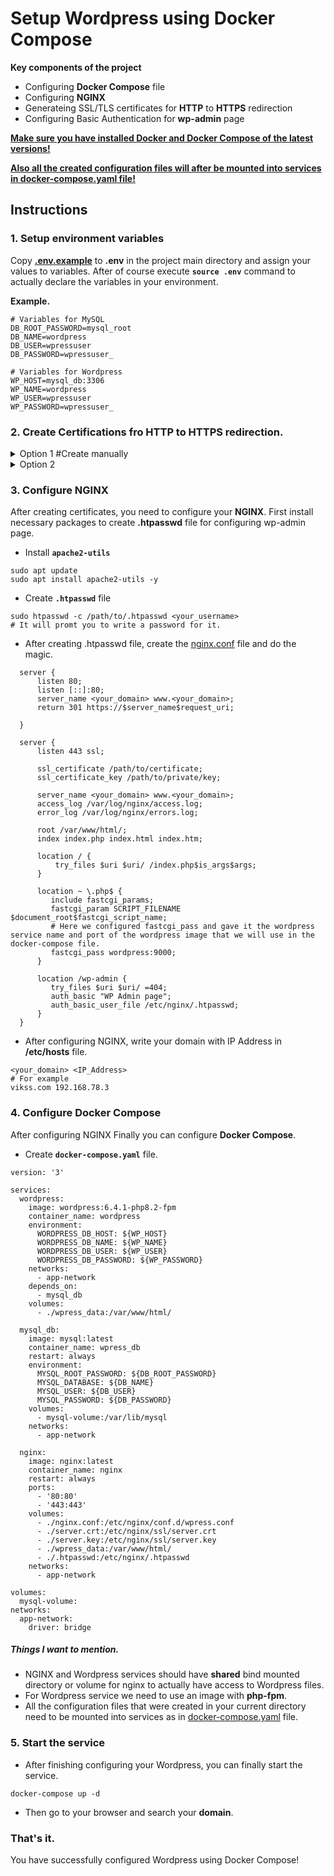 # Setup Wordpress using Docker Compose

**Key components of the project**

+ Configuring **Docker Compose** file
+ Configuring **NGINX**
+ Generateing SSL/TLS certificates for **HTTP** to **HTTPS** redirection
+ Configuring Basic Authentication for **wp-admin** page

<ins>**Make sure you have installed Docker and Docker Compose of the latest versions!**</ins> 

<ins>**Also all the created configuration files will after be mounted into services in docker-compose.yaml file!**</ins>

## Instructions

### 1. Setup environment variables 

Copy **[.env.example](.env.example)** to **.env** in the project main directory and assign your values to variables. After of course execute **`source .env`** command to actually declare the variables in your environment.

**Example.**
 ```
 # Variables for MySQL
DB_ROOT_PASSWORD=mysql_root
DB_NAME=wordpress
DB_USER=wpressuser
DB_PASSWORD=wpressuser_

# Variables for Wordpress
WP_HOST=mysql_db:3306
WP_NAME=wordpress
WP_USER=wpressuser
WP_PASSWORD=wpressuser_
 ```

### 2. Create Certifications fro HTTP to HTTPS redirection.
<details>
 <summary>Option 1 #Create manually</summary>

##### You can refer to this **[link](https://devopscube.com/create-self-signed-certificates-openssl/)** to create SSL/TLS certificates manually for **HTTPS** redirection.
</details>

<details>
 <summary>Option 2</summary>

  You also can generate certificates by using **`mkcert`** command.

 Here are the steps how to generate certificates.

 1. First install **`mkcert`** into your system (For example I am using ubuntu:22.04)
 ```
  sudo apt update
  sudo apt install mkcert -y
 ```

 2. After installing **`mkcert`**, execute following commands to generate certifications. It will create your certificate and private key in your current directory.

 ```
 mkcert -install # Generates local CA certificate.
 mkcert <domain> <IP Address> # Creates certificates with your domain and IP Address.
 ```
</details>

### 3. Configure NGINX
After creating certificates, you need to configure your **NGINX**. First install necessary packages to create **.htpasswd** file for configuring wp-admin page.
+ Install **`apache2-utils`**
```
sudo apt update
sudo apt install apache2-utils -y
```
+ Create **`.htpasswd`** file
```
sudo htpasswd -c /path/to/.htpasswd <your_username>
# It will promt you to write a password for it.
```

+ After creating .htpasswd file, create the [nginx.conf](nginx.conf) file and do the magic.
```
  server {
      listen 80;
      listen [::]:80;
      server_name <your_domain> www.<your_domain>;
      return 301 https://$server_name$request_uri;

  }

  server {
      listen 443 ssl;

      ssl_certificate /path/to/certificate;
      ssl_certificate_key /path/to/private/key;

      server_name <your_domain> www.<your_domain>;
      access_log /var/log/nginx/access.log;
      error_log /var/log/nginx/errors.log;

      root /var/www/html/;
      index index.php index.html index.htm;

      location / {
          try_files $uri $uri/ /index.php$is_args$args;
      }

      location ~ \.php$ {
         include fastcgi_params;
         fastcgi_param SCRIPT_FILENAME $document_root$fastcgi_script_name;
         # Here we configured fastcgi_pass and gave it the wordpress service name and port of the wordpress image that we will use in the docker-compose file.
         fastcgi_pass wordpress:9000; 
      }

      location /wp-admin {
         try_files $uri $uri/ =404;
         auth_basic "WP Admin page";
         auth_basic_user_file /etc/nginx/.htpasswd;
      }
  }
```
+ After configuring NGINX, write your domain with IP Address in **/etc/hosts** file.
```
<your_domain> <IP_Address>
# For example
vikss.com 192.168.78.3
```


### 4. Configure Docker Compose

After configuring NGINX Finally you can configure **Docker Compose**.

+ Create **`docker-compose.yaml`** file.
```
version: '3'

services:
  wordpress:
    image: wordpress:6.4.1-php8.2-fpm
    container_name: wordpress
    environment:
      WORDPRESS_DB_HOST: ${WP_HOST}
      WORDPRESS_DB_NAME: ${WP_NAME}
      WORDPRESS_DB_USER: ${WP_USER}
      WORDPRESS_DB_PASSWORD: ${WP_PASSWORD}
    networks:
      - app-network
    depends_on:
      - mysql_db
    volumes:
      - ./wpress_data:/var/www/html/

  mysql_db:
    image: mysql:latest
    container_name: wpress_db
    restart: always
    environment:
      MYSQL_ROOT_PASSWORD: ${DB_ROOT_PASSWORD}
      MYSQL_DATABASE: ${DB_NAME}
      MYSQL_USER: ${DB_USER}
      MYSQL_PASSWORD: ${DB_PASSWORD}
    volumes:
      - mysql-volume:/var/lib/mysql
    networks:
      - app-network

  nginx:
    image: nginx:latest
    container_name: nginx
    restart: always
    ports:
      - '80:80'
      - '443:443'
    volumes:
      - ./nginx.conf:/etc/nginx/conf.d/wpress.conf
      - ./server.crt:/etc/nginx/ssl/server.crt
      - ./server.key:/etc/nginx/ssl/server.key
      - ./wpress_data:/var/www/html/
      - ./.htpasswd:/etc/nginx/.htpasswd
    networks:
      - app-network

volumes:
  mysql-volume:
networks:
  app-network:
    driver: bridge
```
##### Things I want to mention.
+  NGINX and Wordpress services should have **shared** bind mounted directory or volume for nginx to actually have access to Wordpress files.
+  For Wordpress service we need to use an image with **php-fpm**.
+ All the configuration files that were created in your current directory need to be mounted into services as in [docker-compose.yaml](docker-compose.yaml) file.

### 5. Start the service
+ After finishing configuring your Wordpress, you can finally start the service.
```
docker-compose up -d
```
+ Then go to your browser and search your **domain**.


### That's it.
You have successfully configured Wordpress using Docker Compose!